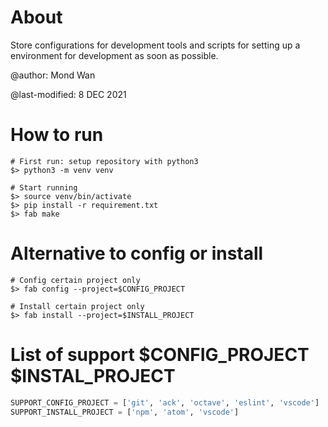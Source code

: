 # About

Store configurations for development tools and scripts for setting up a
environment for development as soon as possible.

@author: Mond Wan

@last-modified: 8 DEC 2021

# How to run

    # First run: setup repository with python3
    $> python3 -m venv venv

    # Start running
    $> source venv/bin/activate
    $> pip install -r requirement.txt
    $> fab make

# Alternative to config or install

    # Config certain project only
    $> fab config --project=$CONFIG_PROJECT

    # Install certain project only
    $> fab install --project=$INSTALL_PROJECT

# List of support $CONFIG_PROJECT $INSTAL_PROJECT

```python
SUPPORT_CONFIG_PROJECT = ['git', 'ack', 'octave', 'eslint', 'vscode']
SUPPORT_INSTALL_PROJECT = ['npm', 'atom', 'vscode']
```
